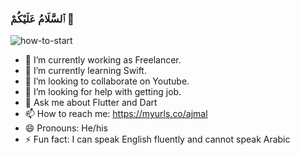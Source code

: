 ### ٱلسَّلَامُ عَلَيْكُمْ 👋

![how-to-start](https://www.google.com/url?sa=i&url=https%3A%2F%2Fgist.github.com%2Fvininjr%2Fd29bb07bdadb41e4b0923bc8fa748b1a&psig=AOvVaw2FzaFPIMZ8PTSYZHhvpW3G&ust=1725175136306000&source=images&cd=vfe&opi=89978449&ved=0CBMQjRxqFwoTCOi11avYnogDFQAAAAAdAAAAABAE)


- 🔭 I’m currently working as Freelancer.
- 🌱 I’m currently learning Swift.
- 👯 I’m looking to collaborate on Youtube.
- 🤔 I’m looking for help with getting job.
- 💬 Ask me about Flutter and Dart
- 📫 How to reach me: https://myurls.co/ajmal
- 😄 Pronouns: He/his
- ⚡ Fun fact: I can speak English fluently and cannot speak Arabic 
